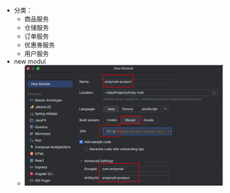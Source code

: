 - 分类：
	- 商品服务
	- 仓储服务
	- 订单服务
	- 优惠券服务
	- 用户服务
- new modul
	- ![](Pasted%20image%2020230813182310.png)